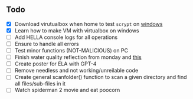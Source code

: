 ## Todo

- [x] Download virutualbox when home to test `scrypt` on [windows](https://www.quora.com/Is-it-safe-to-download-viruses-on-a-virtual-machine#:~:text=answer%20views%203y-,Is%20it%20safe%20to%20run%20a%20virus%20on%20a%20virtual,I%20recommend%20VirtualBox.)
- [x] Learn how to make VM with virtualbox on windows
- [ ] Add HELLA console logs for all operations
- [ ] Ensure to handle all errors 
- [ ] Test minor functions (NOT-MALICIOUS) on PC
- [ ] Finish water quality reflection from monday and [this](https://docs.google.com/document/d/1wZwIXJbxSJgDR7t3IOOIvyJsfx1xjjlwjjBGWr4bQHY/edit)
- [ ] Create poster for ELA with GPT-4
- [ ] Remove needless and not working/unreilable code
- [ ] Create general scanfolder() function to scan a given directory and find all files/sub-files in it
- [ ] Watch spiderman 2 movie and eat poocorn
